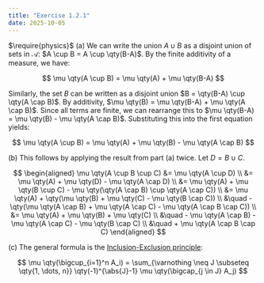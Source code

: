 ```yaml
---
title: "Exercise 1.2.1"
date: 2025-10-05
---
```

$\require{physics}$
(a) We can write the union $A \cup B$ as a disjoint union of sets in $\mathcal{A}$: $A \cup B = A \cup \qty(B-A)$. 
By the finite additivity of a measure, we have:

$$
  \mu \qty(A \cup B) = \mu \qty(A) + \mu \qty(B-A)
$$

Similarly, the set $B$ can be written as a disjoint union $B = \qty(B-A) \cup \qty(A \cap B)$. 
By additivity, $\mu \qty(B) = \mu \qty(B-A) + \mu \qty(A \cap B)$. 
Since all terms are finite, we can rearrange this to $\mu \qty(B-A) = \mu \qty(B) - \mu \qty(A \cap B)$. 
Substituting this into the first equation yields:

$$
  \mu \qty(A \cup B) = \mu \qty(A) + \mu \qty(B) - \mu \qty(A \cap B)
$$

(b) This follows by applying the result from part (a) twice. Let $D = B \cup C$. 

$$
\begin{aligned}
  \mu \qty(A \cup B \cup C) &= \mu \qty(A \cup D) \\
  &= \mu \qty(A) + \mu \qty(D) - \mu \qty(A \cap D) \\
  &= \mu \qty(A) + \mu \qty(B \cup C) - \mu \qty(\qty(A \cap B) \cup \qty(A \cap C)) \\
  &= \mu \qty(A) + \qty(\mu \qty(B) + \mu \qty(C) - \mu \qty(B \cap C)) \\
  &\quad - \qty(\mu \qty(A \cap B) + \mu \qty(A \cap C) - \mu \qty(A \cap B \cap C)) \\
  &= \mu \qty(A) + \mu \qty(B) + \mu \qty(C) \\
  &\quad - \mu \qty(A \cap B) - \mu \qty(A \cap C) - \mu \qty(B \cap C) \\
  &\quad + \mu \qty(A \cap B \cap C)
\end{aligned}
$$

(c) The general formula is the [Inclusion-Exclusion principle](https://en.wikipedia.org/wiki/Inclusion%E2%80%93exclusion_principle):

$$
  \mu \qty(\bigcup_{i=1}^n A_i) = \sum_{\varnothing \neq J \subseteq \qty{1, \dots, n}} \qty(-1)^{\abs{J}-1} \mu \qty(\bigcap_{j \in J} A_j)
$$
